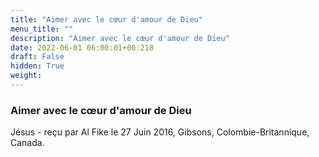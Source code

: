 ```yaml
---
title: "Aimer avec le cœur d'amour de Dieu"
menu_title: ""
description: "Aimer avec le cœur d'amour de Dieu"
date: 2022-06-01 06:00:01+00:218
draft: False
hidden: True
weight:
---
```

### Aimer avec le cœur d'amour de Dieu

Jésus - reçu par Al Fike le 27 Juin 2016, Gibsons, Colombie-Britannique, Canada.



